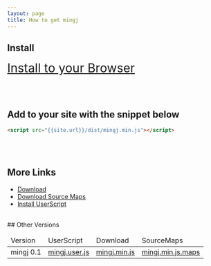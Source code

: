 ```yaml
---
layout: page
title: How to get mingj
---
```


## Install
<a href="{{site.url}}/dist/mingj.user.js" style="font-size:2em">Install to your Browser</a>

<br><br>

## Add to your site with the snippet below
```html
<script src="{{site.url}}/dist/mingj.min.js"></script>
```
<br><br>
## More Links
<ul>
	<li><a href="{{site.url}}/dist/mingj.min.js" download="mingj.min.js">Download</a></li>
	<li><a href="{{site.url}}/dist/mingj.min.js.map" download="mingj.min.js.map">Download Source Maps</a></li>
	<li><a href="{{site.url}}/dist/mingj.user.js">Install UserScript</a></li>
</ul>
<br>
## Other Versions

<table>
	<thead>
		<td>Version</td>
		<td>UserScript</td>
		<td>Download</td>
		<td>SourceMaps</td>
	</thead>
	<tr>
		<td>mingj 0.1</td>
		<td><a href="{{site.url}}/dist/mingj.user.js" download="mingj.user.js">mingj.user.js</a></td>
		<td><a href="{{site.url}}/dist/mingj.min.js" download="mingj.min.js">mingj.min.js</a></td>
		<td><a href="{{site.url}}/dist/mingj.min.js.maps" download="mingj.min.js.maps">mingj.min.js.maps</a></td>
	</tr>
</table>



